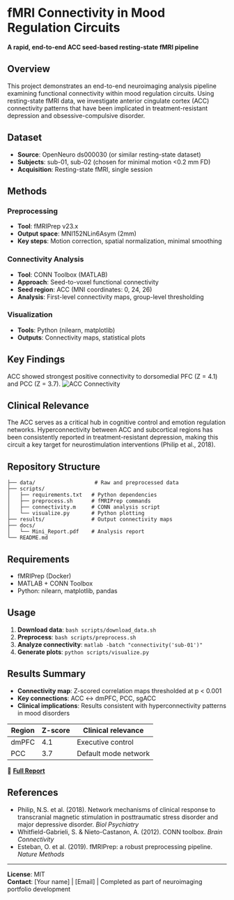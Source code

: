 # fMRI Connectivity in Mood Regulation Circuits

**A rapid, end-to-end ACC seed-based resting-state fMRI pipeline**

## Overview

This project demonstrates an end-to-end neuroimaging analysis pipeline examining functional connectivity within mood regulation circuits. Using resting-state fMRI data, we investigate anterior cingulate cortex (ACC) connectivity patterns that have been implicated in treatment-resistant depression and obsessive-compulsive disorder.

## Dataset

- **Source**: OpenNeuro ds000030 (or similar resting-state dataset)
- **Subjects**: sub-01, sub-02 (chosen for minimal motion <0.2 mm FD)
- **Acquisition**: Resting-state fMRI, single session

## Methods

### Preprocessing
- **Tool**: fMRIPrep v23.x
- **Output space**: MNI152NLin6Asym (2mm)
- **Key steps**: Motion correction, spatial normalization, minimal smoothing

### Connectivity Analysis
- **Tool**: CONN Toolbox (MATLAB)
- **Approach**: Seed-to-voxel functional connectivity
- **Seed region**: ACC (MNI coordinates: 0, 24, 26)
- **Analysis**: First-level connectivity maps, group-level thresholding

### Visualization
- **Tools**: Python (nilearn, matplotlib)
- **Outputs**: Connectivity maps, statistical plots

## Key Findings

ACC showed strongest positive connectivity to dorsomedial PFC (Z = 4.1) and PCC (Z = 3.7). ![ACC Connectivity](results/acc_connectivity_thumb.png)

## Clinical Relevance

The ACC serves as a critical hub in cognitive control and emotion regulation networks. Hyperconnectivity between ACC and subcortical regions has been consistently reported in treatment-resistant depression, making this circuit a key target for neurostimulation interventions (Philip et al., 2018).

## Repository Structure

```
├── data/                   # Raw and preprocessed data
├── scripts/               
│   ├── requirements.txt   # Python dependencies
│   ├── preprocess.sh      # fMRIPrep commands
│   ├── connectivity.m     # CONN analysis script
│   └── visualize.py       # Python plotting
├── results/               # Output connectivity maps
├── docs/
│   └── Mini_Report.pdf    # Analysis report
└── README.md
```

## Requirements

- fMRIPrep (Docker)
- MATLAB + CONN Toolbox
- Python: nilearn, matplotlib, pandas

## Usage

1. **Download data**: `bash scripts/download_data.sh`
2. **Preprocess**: `bash scripts/preprocess.sh`
3. **Analyze connectivity**: `matlab -batch "connectivity('sub-01')"`
4. **Generate plots**: `python scripts/visualize.py`

## Results Summary

- **Connectivity map**: Z-scored correlation maps thresholded at p < 0.001
- **Key connections**: ACC ↔ dmPFC, PCC, sgACC
- **Clinical implications**: Results consistent with hyperconnectivity patterns in mood disorders

| Region | Z-score | Clinical relevance |
|--------|---------|-------------------|
| dmPFC | 4.1 | Executive control |
| PCC | 3.7 | Default mode network |

📄 **[Full Report](docs/Mini_Report.pdf)**

## References

- Philip, N.S. et al. (2018). Network mechanisms of clinical response to transcranial magnetic stimulation in posttraumatic stress disorder and major depressive disorder. *Biol Psychiatry*
- Whitfield-Gabrieli, S. & Nieto-Castanon, A. (2012). CONN toolbox. *Brain Connectivity*
- Esteban, O. et al. (2019). fMRIPrep: a robust preprocessing pipeline. *Nature Methods*

---

**License**: MIT  
**Contact**: [Your name] | [Email] | Completed as part of neuroimaging portfolio development
